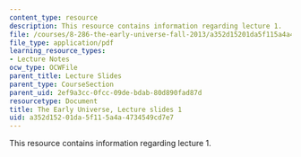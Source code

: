 ```yaml
---
content_type: resource
description: This resource contains information regarding lecture 1.
file: /courses/8-286-the-early-universe-fall-2013/a352d15201da5f115a4a4734549cd7e7_MIT8_286F13_lec01.pdf
file_type: application/pdf
learning_resource_types:
- Lecture Notes
ocw_type: OCWFile
parent_title: Lecture Slides
parent_type: CourseSection
parent_uid: 2ef9a3cc-0fcc-09de-bdab-80d890fad87d
resourcetype: Document
title: The Early Universe, Lecture slides 1
uid: a352d152-01da-5f11-5a4a-4734549cd7e7
---
```

This resource contains information regarding lecture 1.

